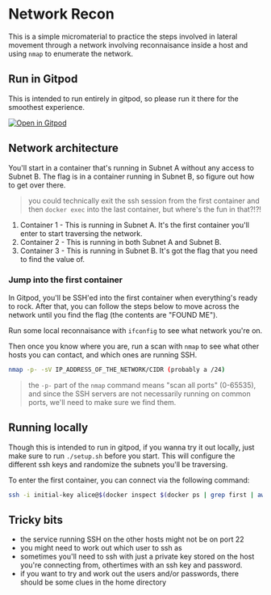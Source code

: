 # Network Recon

This is a simple micromaterial to practice the steps involved in lateral movement through a network involving reconnaisance inside a host and using `nmap` to enumerate the network.

## Run in Gitpod

This is intended to run entirely in gitpod, so please run it there for the smoothest experience.

[![Open in Gitpod](https://gitpod.io/button/open-in-gitpod.svg)](https://gitpod.io/#https://github.com/lpmi-13/network-recon)


## Network architecture

You'll start in a container that's running in Subnet A without any access to Subnet B. The flag is in a container running in Subnet B, so figure out how to get over there.

> you could technically exit the ssh session from the first container and then `docker exec` into the last container, but where's the fun in that?!?!

1. Container 1 - This is running in Subnet A. It's the first container you'll enter to start traversing the network.
2. Container 2 - This is running in both Subnet A and Subnet B.
3. Container 3 - This is running in Subnet B. It's got the flag that you need to find the value of.

### Jump into the first container

In Gitpod, you'll be SSH'ed into the first container when everything's ready to rock. After that, you can follow the steps below to move across the network until you find the flag (the contents are "FOUND ME").

Run some local reconnaisance with `ifconfig` to see what network you're on.

Then once you know where you are, run a scan with `nmap` to see what other hosts you can contact, and which ones are running SSH.

```sh
nmap -p- -sV IP_ADDRESS_OF_THE_NETWORK/CIDR (probably a /24)
```

> the `-p-` part of the `nmap` command means "scan all ports" (0-65535), and since the SSH servers are not necessarily running on common ports, we'll need to make sure we find them.

## Running locally

Though this is intended to run in gitpod, if you wanna try it out locally, just make sure to run `./setup.sh` before you start. This will configure the different ssh keys and randomize the subnets you'll be traversing.

To enter the first container, you can connect via the following command:

```sh
ssh -i initial-key alice@$(docker inspect $(docker ps | grep first | awk '{print $1}') | jq -r '.. | ."IPAddress"? | select(. != null and . != "")')
```


## Tricky bits

- the service running SSH on the other hosts might not be on port 22
- you might need to work out which user to ssh as
- sometimes you'll need to ssh with just a private key stored on the host you're connecting from, othertimes with an ssh key and password.
- if you want to try and work out the users and/or passwords, there should be some clues in the home directory
